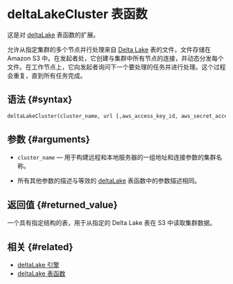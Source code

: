 
# deltaLakeCluster 表函数

这是对 [deltaLake](sql-reference/table-functions/deltalake.md) 表函数的扩展。

允许从指定集群的多个节点并行处理来自 [Delta Lake](https://github.com/delta-io/delta) 表的文件，文件存储在 Amazon S3 中。在发起者处，它创建与集群中所有节点的连接，并动态分发每个文件。在工作节点上，它向发起者询问下一个要处理的任务并进行处理。这个过程会重复，直到所有任务完成。

## 语法 {#syntax}

```sql
deltaLakeCluster(cluster_name, url [,aws_access_key_id, aws_secret_access_key] [,format] [,structure] [,compression])
```

## 参数 {#arguments}

- `cluster_name` — 用于构建远程和本地服务器的一组地址和连接参数的集群名称。

- 所有其他参数的描述与等效的 [deltaLake](sql-reference/table-functions/deltalake.md) 表函数中的参数描述相同。

## 返回值 {#returned_value}

一个具有指定结构的表，用于从指定的 Delta Lake 表在 S3 中读取集群数据。

## 相关 {#related}

- [deltaLake 引擎](engines/table-engines/integrations/deltalake.md)
- [deltaLake 表函数](sql-reference/table-functions/deltalake.md)
